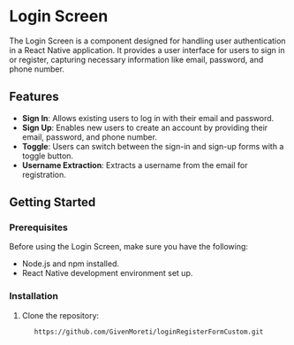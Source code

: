# Login Screen

The Login Screen is a component designed for handling user authentication in a React Native application. It provides a user interface for users to sign in or register, capturing necessary information like email, password, and phone number.

## Features

- **Sign In**: Allows existing users to log in with their email and password.
- **Sign Up**: Enables new users to create an account by providing their email, password, and phone number.
- **Toggle**: Users can switch between the sign-in and sign-up forms with a toggle button.
- **Username Extraction**: Extracts a username from the email for registration.

## Getting Started

### Prerequisites

Before using the Login Screen, make sure you have the following:

- Node.js and npm installed.
- React Native development environment set up.

### Installation

1. Clone the repository:

   ```bash
      https://github.com/GivenMoreti/loginRegisterFormCustom.git
